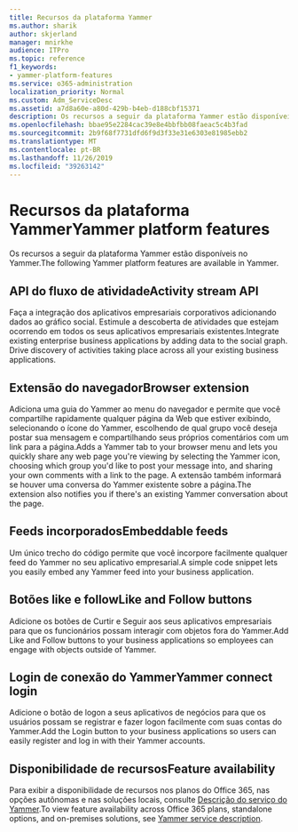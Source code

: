 ```yaml
---
title: Recursos da plataforma Yammer
ms.author: sharik
author: skjerland
manager: mnirkhe
audience: ITPro
ms.topic: reference
f1_keywords:
- yammer-platform-features
ms.service: o365-administration
localization_priority: Normal
ms.custom: Adm_ServiceDesc
ms.assetid: a7d8a60e-a80d-429b-b4eb-d188cbf15371
description: Os recursos a seguir da plataforma Yammer estão disponíveis no Yammer.
ms.openlocfilehash: bbae95e2284cac39e8e4bbfbb08faeac5c4b3fad
ms.sourcegitcommit: 2b9f68f7731dfd6f9d3f33e31e6303e81985ebb2
ms.translationtype: MT
ms.contentlocale: pt-BR
ms.lasthandoff: 11/26/2019
ms.locfileid: "39263142"
---
```

# <a name="yammer-platform-features"></a><span data-ttu-id="8daff-103">Recursos da plataforma Yammer</span><span class="sxs-lookup"><span data-stu-id="8daff-103">Yammer platform features</span></span>

<span data-ttu-id="8daff-104">Os recursos a seguir da plataforma Yammer estão disponíveis no Yammer.</span><span class="sxs-lookup"><span data-stu-id="8daff-104">The following Yammer platform features are available in Yammer.</span></span>
 
## <a name="activity-stream-api"></a><span data-ttu-id="8daff-105">API do fluxo de atividade</span><span class="sxs-lookup"><span data-stu-id="8daff-105">Activity stream API</span></span>

<span data-ttu-id="8daff-p101">Faça a integração dos aplicativos empresariais corporativos adicionando dados ao gráfico social. Estimule a descoberta de atividades que estejam ocorrendo em todos os seus aplicativos empresariais existentes.</span><span class="sxs-lookup"><span data-stu-id="8daff-p101">Integrate existing enterprise business applications by adding data to the social graph. Drive discovery of activities taking place across all your existing business applications.</span></span>
  
## <a name="browser-extension"></a><span data-ttu-id="8daff-108">Extensão do navegador</span><span class="sxs-lookup"><span data-stu-id="8daff-108">Browser extension</span></span>

<span data-ttu-id="8daff-109">Adiciona uma guia do Yammer ao menu do navegador e permite que você compartilhe rapidamente qualquer página da Web que estiver exibindo, selecionando o ícone do Yammer, escolhendo de qual grupo você deseja postar sua mensagem e compartilhando seus próprios comentários com um link para a página.</span><span class="sxs-lookup"><span data-stu-id="8daff-109">Adds a Yammer tab to your browser menu and lets you quickly share any web page you're viewing by selecting the Yammer icon, choosing which group you'd like to post your message into, and sharing your own comments with a link to the page.</span></span> <span data-ttu-id="8daff-110">A extensão também informará se houver uma conversa do Yammer existente sobre a página.</span><span class="sxs-lookup"><span data-stu-id="8daff-110">The extension also notifies you if there's an existing Yammer conversation about the page.</span></span> 

## <a name="embeddable-feeds"></a><span data-ttu-id="8daff-111">Feeds incorporados</span><span class="sxs-lookup"><span data-stu-id="8daff-111">Embeddable feeds</span></span>

<span data-ttu-id="8daff-112">Um único trecho do código permite que você incorpore facilmente qualquer feed do Yammer no seu aplicativo empresarial.</span><span class="sxs-lookup"><span data-stu-id="8daff-112">A simple code snippet lets you easily embed any Yammer feed into your business application.</span></span>
  
## <a name="like-and-follow-buttons"></a><span data-ttu-id="8daff-113">Botões like e follow</span><span class="sxs-lookup"><span data-stu-id="8daff-113">Like and Follow buttons</span></span>

<span data-ttu-id="8daff-114">Adicione os botões de Curtir e Seguir aos seus aplicativos empresariais para que os funcionários possam interagir com objetos fora do Yammer.</span><span class="sxs-lookup"><span data-stu-id="8daff-114">Add Like and Follow buttons to your business applications so employees can engage with objects outside of Yammer.</span></span>
  
## <a name="yammer-connect-login"></a><span data-ttu-id="8daff-115">Login de conexão do Yammer</span><span class="sxs-lookup"><span data-stu-id="8daff-115">Yammer connect login</span></span>

<span data-ttu-id="8daff-116">Adicione o botão de logon a seus aplicativos de negócios para que os usuários possam se registrar e fazer logon facilmente com suas contas do Yammer.</span><span class="sxs-lookup"><span data-stu-id="8daff-116">Add the Login button to your business applications so users can easily register and log in with their Yammer accounts.</span></span>

## <a name="feature-availability"></a><span data-ttu-id="8daff-117">Disponibilidade de recursos</span><span class="sxs-lookup"><span data-stu-id="8daff-117">Feature availability</span></span>

<span data-ttu-id="8daff-118">Para exibir a disponibilidade de recursos nos planos do Office 365, nas opções autônomas e nas soluções locais, consulte [Descrição do serviço do Yammer](yammer-service-description.md).</span><span class="sxs-lookup"><span data-stu-id="8daff-118">To view feature availability across Office 365 plans, standalone options, and on-premises solutions, see [Yammer service description](yammer-service-description.md).</span></span>
  


